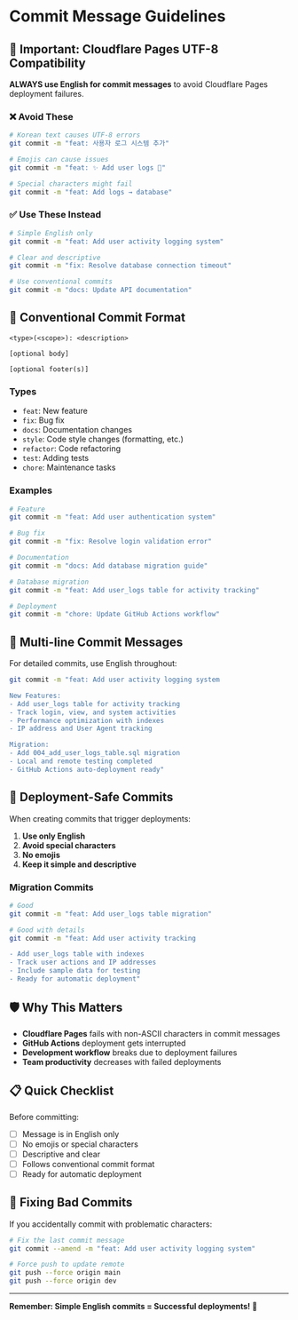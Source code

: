 # Commit Message Guidelines

## 🚨 Important: Cloudflare Pages UTF-8 Compatibility

**ALWAYS use English for commit messages** to avoid Cloudflare Pages deployment failures.

### ❌ **Avoid These**
```bash
# Korean text causes UTF-8 errors
git commit -m "feat: 사용자 로그 시스템 추가"

# Emojis can cause issues
git commit -m "feat: ✨ Add user logs 🎉"

# Special characters might fail
git commit -m "feat: Add logs → database"
```

### ✅ **Use These Instead**
```bash
# Simple English only
git commit -m "feat: Add user activity logging system"

# Clear and descriptive
git commit -m "fix: Resolve database connection timeout"

# Use conventional commits
git commit -m "docs: Update API documentation"
```

## 📝 **Conventional Commit Format**

```
<type>(<scope>): <description>

[optional body]

[optional footer(s)]
```

### **Types**
- `feat`: New feature
- `fix`: Bug fix
- `docs`: Documentation changes
- `style`: Code style changes (formatting, etc.)
- `refactor`: Code refactoring
- `test`: Adding tests
- `chore`: Maintenance tasks

### **Examples**
```bash
# Feature
git commit -m "feat: Add user authentication system"

# Bug fix
git commit -m "fix: Resolve login validation error"

# Documentation
git commit -m "docs: Add database migration guide"

# Database migration
git commit -m "feat: Add user_logs table for activity tracking"

# Deployment
git commit -m "chore: Update GitHub Actions workflow"
```

## 🔧 **Multi-line Commit Messages**

For detailed commits, use English throughout:

```bash
git commit -m "feat: Add user activity logging system

New Features:
- Add user_logs table for activity tracking  
- Track login, view, and system activities
- Performance optimization with indexes
- IP address and User Agent tracking

Migration:
- Add 004_add_user_logs_table.sql migration
- Local and remote testing completed
- GitHub Actions auto-deployment ready"
```

## 🚀 **Deployment-Safe Commits**

When creating commits that trigger deployments:

1. **Use only English**
2. **Avoid special characters**
3. **No emojis**
4. **Keep it simple and descriptive**

### **Migration Commits**
```bash
# Good
git commit -m "feat: Add user_logs table migration"

# Good with details
git commit -m "feat: Add user activity tracking

- Add user_logs table with indexes
- Track user actions and IP addresses  
- Include sample data for testing
- Ready for automatic deployment"
```

## 🛡️ **Why This Matters**

- **Cloudflare Pages** fails with non-ASCII characters in commit messages
- **GitHub Actions** deployment gets interrupted  
- **Development workflow** breaks due to deployment failures
- **Team productivity** decreases with failed deployments

## 📋 **Quick Checklist**

Before committing:
- [ ] Message is in English only
- [ ] No emojis or special characters
- [ ] Descriptive and clear
- [ ] Follows conventional commit format
- [ ] Ready for automatic deployment

## 🔄 **Fixing Bad Commits**

If you accidentally commit with problematic characters:

```bash
# Fix the last commit message
git commit --amend -m "feat: Add user activity logging system"

# Force push to update remote
git push --force origin main
git push --force origin dev
```

---

**Remember: Simple English commits = Successful deployments! 🎯**
